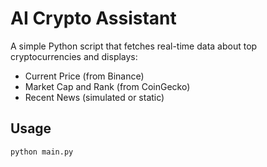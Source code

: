 # AI Crypto Assistant

A simple Python script that fetches real-time data about top cryptocurrencies and displays:
- Current Price (from Binance)
- Market Cap and Rank (from CoinGecko)
- Recent News (simulated or static)

## Usage

```bash
python main.py
